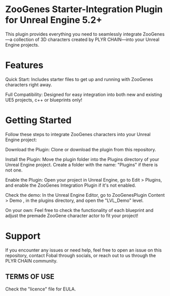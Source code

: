 # ZooGenes Starter-Integration Plugin for Unreal Engine 5.2+

This plugin provides everything you need to seamlessly integrate ZooGenes—a collection of 3D characters created by PLYR CHAIN—into your Unreal Engine projects.

# Features

Quick Start: Includes starter files to get up and running with ZooGenes characters right away.

Full Compatibility: Designed for easy integration into both new and existing UE5 projects, c++ or blueprints only!

# Getting Started

Follow these steps to integrate ZooGenes characters into your Unreal Engine project:

Download the Plugin: Clone or download the plugin from this repository.

Install the Plugin: Move the plugin folder into the Plugins directory of your Unreal Engine project. Create a folder with the name: "Plugins" if there is not one.

Enable the Plugin: Open your project in Unreal Engine, go to Edit > Plugins, and enable the ZooGenes Integration Plugin if it's not enabled.

Check the demo: In the Unreal Engine Editor, go to ZooGenesPlugin Content > Demo , in the plugins directory, and open the "LVL_Demo" level.

On your own: Feel free to check the functionality of each blueprint and adjust the premade ZooGene character actor to fit your project!

# Support
If you encounter any issues or need help, feel free to open an issue on this repository, contact Fobal through socials, or reach out to us through the PLYR CHAIN community.

## TERMS OF USE
Check the "licence" file for EULA.
